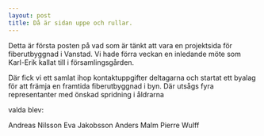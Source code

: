 ```yaml
---
layout: post
title: Då är sidan uppe och rullar.
---
```


Detta är första posten på vad som är tänkt att vara en projektsida för fiberutbyggnad i Vanstad.
Vi hade förra veckan en inledande möte som Karl-Erik kallat till i församlingsgården.

Där fick vi ett samlat ihop kontaktuppgifter deltagarna och startat ett byalag för att främja en framtida fiberutbyggnad i byn. Där utsågs fyra representanter med önskad spridning i åldrarna 

valda blev:

Andreas Nilsson
Eva Jakobsson
Anders Malm
Pierre Wulff
